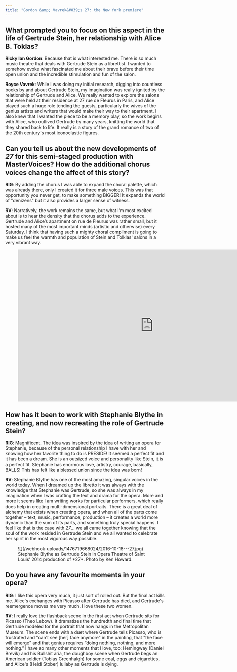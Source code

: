 ```yaml
---
title: "Gordon &amp; Vavrek&#039;s 27: the New York premiere"
---
```


## What prompted you to focus on this aspect in the life of Gertrude Stein, her relationship with Alice B. Toklas?

**Ricky Ian Gordon**: Because that is what interested me. There is so much music theatre that deals with Gertrude Stein as a librettist. I wanted to somehow evoke what fascinated me about their brave before their time open union and the incredible stimulation and fun of the salon.

**Royce Vavrek**: While I was doing my initial research, digging into countless books by and about Gertrude Stein, my imagination was really ignited by the relationship of Gertrude and Alice.  We really wanted to explore the salons that were held at their residence at 27 rue de Fleurus in Paris, and Alice played such a huge role tending the guests, particularly the wives of the genius artists and writers that would make their way to their apartment.  I also knew that I wanted the piece to be a memory play, so the work begins with Alice, who outlived Gertrude by many years, knitting the world that they shared back to life.  It really is a story of the grand romance of two of the 20th century's most iconoclastic figures.

## Can you tell us about the new developments of *27* for this semi-staged production with MasterVoices? How do the additional chorus voices change the affect of this story?

**RIG**: By adding the chorus I was able to expand the choral palette, which was already there, only I created it for three male voices. This was that opportunity you never get, to make something BIGGER! It expands the world of "denizens" but it also provides a larger sense of witness. 

**RV**: Narratively, the work remains the same, but what I’m most excited about is to hear the density that the chorus adds to the experience.  Gertrude and Alice’s apartment on rue de Fleurus was rather small, but it hosted many of the most important minds (artistic and otherwise) every Saturday. I think that having such a mighty choral compliment is going to make us feel the warmth and population of Stein and Tolklas' salons in a very vibrant way.

<figure data-type="video">
<iframe width="854" height="480" src="https://www.youtube.com/embed/mt261BIAH1A" frameborder="0" allowfullscreen></iframe>
</figure>

## How has it been to work with Stephanie Blythe in creating, and now recreating the role of Gertrude Stein?

**RIG**: Magnificent. The idea was inspired by the idea of writing an opera for Stephanie, because of the personal relationship I have with her and knowing how her favorite thing to do is PRESIDE! It seemed a perfect fit and it has been a dream. She is an outsized voice and personality like Stein, it is a perfect fit. Stephanie has enormous love, artistry, courage, basically, BALLS! This has felt like a blessed union since the idea was born! 

**RV**: Stephanie Blythe has one of the most amazing, singular voices in the world today.  When I dreamed up the libretto it was always with the knowledge that Stephanie was Gertrude, so she was always in my imagination when I was crafting the text and drama for the opera.  More and more it seems like I am writing works for particular performers, which really does help in creating multi-dimensional portraits. There is a great deal of alchemy that exists when creating opera, and when all of the parts come together – text, music, performance, production – it creates a world more dynamic than the sum of its parts, and something truly special happens. I feel like that is the case with *27*… we all came together knowing that the soul of the work resided in Gertrude Stein and we all wanted to celebrate her spirit in the most vigorous way possible.

<figure data-type="image">
![](/webhook-uploads/1476719668024/2016-10-18---27.jpg)
<figcaption>Stephanie Blythe as Gertrude Stein in Opera Theatre of Saint Louis’ 2014 production of *27*. Photo by Ken Howard.</figcaption>
</figure>

## Do you have any favourite moments in your opera?

**RIG**: I like this opera very much, it just sort of rolled out. But the final act kills me. Alice's exchanges with Picasso after Gertrude has died, and Gertrude's reemergence moves me very much. I love these two women. 

**RV**: I really love the flashback scene in the first act when Gertrude sits for Picasso (Theo Lebow). It dramatizes the hundredth and final time that Gertrude modeled for the portrait that now hangs in the Metropolitan Museum.  The scene ends with a duet where Gertrude tells Picasso, who is frustrated and "can't see [her] face anymore" in the painting, that "the face will emerge" and that genius requires “doing nothing, nothing, and more nothing.”  I have so many other moments that I love, too: Hemingway (Daniel Brevik) and his Bullshit aria, the doughboy scene when Gertrude begs an American soldier (Tobias Greenhalgh) for some coal, eggs and cigarettes, and Alice's (Heidi Stober) lullaby as Gertrude is dying.

